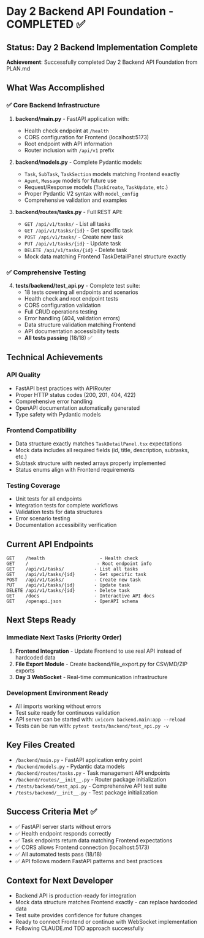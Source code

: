 # Day 2 Backend API Foundation - COMPLETED ✅

## Status: Day 2 Backend Implementation Complete

**Achievement**: Successfully completed Day 2 Backend API Foundation from PLAN.md

## What Was Accomplished

### ✅ Core Backend Infrastructure
1. **backend/main.py** - FastAPI application with:
   - Health check endpoint at `/health`
   - CORS configuration for Frontend (localhost:5173)
   - Root endpoint with API information
   - Router inclusion with `/api/v1` prefix

2. **backend/models.py** - Complete Pydantic models:
   - `Task`, `SubTask`, `TaskSection` models matching Frontend exactly
   - `Agent`, `Message` models for future use
   - Request/Response models (`TaskCreate`, `TaskUpdate`, etc.)
   - Proper Pydantic V2 syntax with `model_config`
   - Comprehensive validation and examples

3. **backend/routes/tasks.py** - Full REST API:
   - `GET /api/v1/tasks/` - List all tasks
   - `GET /api/v1/tasks/{id}` - Get specific task
   - `POST /api/v1/tasks/` - Create new task
   - `PUT /api/v1/tasks/{id}` - Update task
   - `DELETE /api/v1/tasks/{id}` - Delete task
   - Mock data matching Frontend TaskDetailPanel structure exactly

### ✅ Comprehensive Testing
4. **tests/backend/test_api.py** - Complete test suite:
   - 18 tests covering all endpoints and scenarios
   - Health check and root endpoint tests
   - CORS configuration validation
   - Full CRUD operations testing
   - Error handling (404, validation errors)
   - Data structure validation matching Frontend
   - API documentation accessibility tests
   - **All tests passing** (18/18) ✅

## Technical Achievements

### API Quality
- FastAPI best practices with APIRouter
- Proper HTTP status codes (200, 201, 404, 422)
- Comprehensive error handling
- OpenAPI documentation automatically generated
- Type safety with Pydantic models

### Frontend Compatibility  
- Data structure exactly matches `TaskDetailPanel.tsx` expectations
- Mock data includes all required fields (id, title, description, subtasks, etc.)
- Subtask structure with nested arrays properly implemented
- Status enums align with Frontend requirements

### Testing Coverage
- Unit tests for all endpoints
- Integration tests for complete workflows
- Validation tests for data structures
- Error scenario testing
- Documentation accessibility verification

## Current API Endpoints

```
GET    /health                    - Health check
GET    /                         - Root endpoint info
GET    /api/v1/tasks/           - List all tasks
GET    /api/v1/tasks/{id}       - Get specific task
POST   /api/v1/tasks/           - Create new task  
PUT    /api/v1/tasks/{id}       - Update task
DELETE /api/v1/tasks/{id}       - Delete task
GET    /docs                    - Interactive API docs
GET    /openapi.json            - OpenAPI schema
```

## Next Steps Ready

### Immediate Next Tasks (Priority Order)
1. **Frontend Integration** - Update Frontend to use real API instead of hardcoded data
2. **File Export Module** - Create backend/file_export.py for CSV/MD/ZIP exports
3. **Day 3 WebSocket** - Real-time communication infrastructure

### Development Environment Ready
- All imports working without errors
- Test suite ready for continuous validation
- API server can be started with: `uvicorn backend.main:app --reload`
- Tests can be run with: `pytest tests/backend/test_api.py -v`

## Key Files Created
- `/backend/main.py` - FastAPI application entry point
- `/backend/models.py` - Pydantic data models
- `/backend/routes/tasks.py` - Task management API endpoints
- `/backend/routes/__init__.py` - Router package initialization
- `/tests/backend/test_api.py` - Comprehensive API test suite
- `/tests/backend/__init__.py` - Test package initialization

## Success Criteria Met ✅
- ✅ FastAPI server starts without errors
- ✅ Health endpoint responds correctly  
- ✅ Task endpoints return data matching Frontend expectations
- ✅ CORS allows Frontend connection (localhost:5173)
- ✅ All automated tests pass (18/18)
- ✅ API follows modern FastAPI patterns and best practices

## Context for Next Developer
- Backend API is production-ready for integration
- Mock data structure matches Frontend exactly - can replace hardcoded data
- Test suite provides confidence for future changes
- Ready to connect Frontend or continue with WebSocket implementation
- Following CLAUDE.md TDD approach successfully